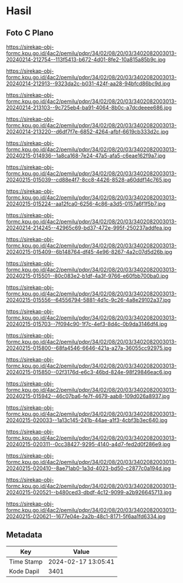 # Hasil

## Foto C Plano

https://sirekap-obj-formc.kpu.go.id/4ac2/pemilu/pdpr/34/02/08/20/03/3402082003013-20240214-212754--113f5413-b672-4d01-8fe2-10a815a85b9c.jpg

https://sirekap-obj-formc.kpu.go.id/4ac2/pemilu/pdpr/34/02/08/20/03/3402082003013-20240214-212913--9323da2c-b031-424f-aa28-94bfcd86bc9d.jpg

https://sirekap-obj-formc.kpu.go.id/4ac2/pemilu/pdpr/34/02/08/20/03/3402082003013-20240214-213103--9c725eb4-ba91-4064-8b0c-a7dcdeeee686.jpg

https://sirekap-obj-formc.kpu.go.id/4ac2/pemilu/pdpr/34/02/08/20/03/3402082003013-20240214-213220--d6df7f7e-6852-4264-afbf-6619cb333d2c.jpg

https://sirekap-obj-formc.kpu.go.id/4ac2/pemilu/pdpr/34/02/08/20/03/3402082003013-20240215-014936--1a8ca168-7e24-47a5-afa5-c6eae162f9a7.jpg

https://sirekap-obj-formc.kpu.go.id/4ac2/pemilu/pdpr/34/02/08/20/03/3402082003013-20240215-015039--cd88e4f7-8cc8-4426-8528-a60ddf14c765.jpg

https://sirekap-obj-formc.kpu.go.id/4ac2/pemilu/pdpr/34/02/08/20/03/3402082003013-20240215-015224--aa12fca0-6256-4c86-a3d5-0157a6f1f5b7.jpg

https://sirekap-obj-formc.kpu.go.id/4ac2/pemilu/pdpr/34/02/08/20/03/3402082003013-20240214-214245--42965c69-bd37-472e-995f-250237addfea.jpg

https://sirekap-obj-formc.kpu.go.id/4ac2/pemilu/pdpr/34/02/08/20/03/3402082003013-20240215-015409--6b148764-df45-4e96-8267-4a2c07d5d26b.jpg

https://sirekap-obj-formc.kpu.go.id/4ac2/pemilu/pdpr/34/02/08/20/03/3402082003013-20240215-015501--80c083e2-b1df-4a3f-9766-e60fbb700ba0.jpg

https://sirekap-obj-formc.kpu.go.id/4ac2/pemilu/pdpr/34/02/08/20/03/3402082003013-20240215-015556--64556794-5881-4d1c-9c26-4a8e29102a37.jpg

https://sirekap-obj-formc.kpu.go.id/4ac2/pemilu/pdpr/34/02/08/20/03/3402082003013-20240215-015703--7f094c90-1f7c-4ef3-8d4c-0b9da3146df4.jpg

https://sirekap-obj-formc.kpu.go.id/4ac2/pemilu/pdpr/34/02/08/20/03/3402082003013-20240215-015800--68fa4546-6646-421a-a27a-36055cc92975.jpg

https://sirekap-obj-formc.kpu.go.id/4ac2/pemilu/pdpr/34/02/08/20/03/3402082003013-20240215-015850--02f3176d-e6c3-46bd-824e-98f29846eac6.jpg

https://sirekap-obj-formc.kpu.go.id/4ac2/pemilu/pdpr/34/02/08/20/03/3402082003013-20240215-015942--46c07ba6-fe7f-4679-aab8-109d026a8937.jpg

https://sirekap-obj-formc.kpu.go.id/4ac2/pemilu/pdpr/34/02/08/20/03/3402082003013-20240215-020033--1a13c145-241b-44ae-a1f3-4cbf3b3ec640.jpg

https://sirekap-obj-formc.kpu.go.id/4ac2/pemilu/pdpr/34/02/08/20/03/3402082003013-20240215-020311--0cc38427-9295-4140-a4d7-fed2d0f286e9.jpg

https://sirekap-obj-formc.kpu.go.id/4ac2/pemilu/pdpr/34/02/08/20/03/3402082003013-20240215-020410--8ae71ab0-1a3d-4023-bd50-c2877c0a194d.jpg

https://sirekap-obj-formc.kpu.go.id/4ac2/pemilu/pdpr/34/02/08/20/03/3402082003013-20240215-020521--b480ced3-dbdf-4c12-9099-a2b926645713.jpg

https://sirekap-obj-formc.kpu.go.id/4ac2/pemilu/pdpr/34/02/08/20/03/3402082003013-20240215-020621--1677e04e-2a2b-48c1-8171-5f6aa1fd6334.jpg


## Metadata

| Key        | Value               |
| ---------- | ------------------- |
| Time Stamp | 2024-02-17 13:05:41 |
| Kode Dapil | 3401                |



